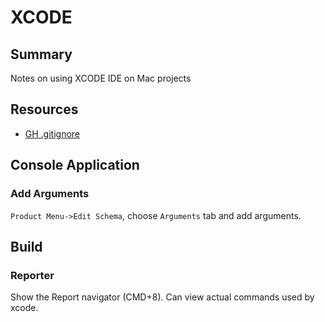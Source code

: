 # XCODE

## Summary

Notes on using XCODE IDE on Mac projects

## Resources

- [GH .gitignore](https://github.com/github/gitignore/blob/master/Global/Xcode.gitignore)

## Console Application

### Add Arguments

`Product Menu->Edit Schema`, choose `Arguments` tab and add arguments.

## Build

### Reporter

Show the Report navigator (CMD+8). Can view actual commands used by xcode.
